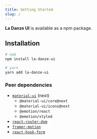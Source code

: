 ```yaml
---
title: Getting Started
slug: /
---
```


**La Danze UI** is available as a npm package.

## Installation

```bash
# npm
npm install la-danze-ui

# yarn
yarn add la-danze-ui
```

### Peer dependencies

* [`material-ui`](https://next.material-ui.com/) (next)
  * `@material-ui/core@next`
  * `@material-ui/icons@next`
  * `@emotion/react`
  * `@emotion/styled`
* [`react-router-dom`](https://reactrouter.com/web/guides/quick-start)
* [`framer-motion`](https://www.framer.com/motion/)
* [`react-hook-form`](https://react-hook-form.com/)